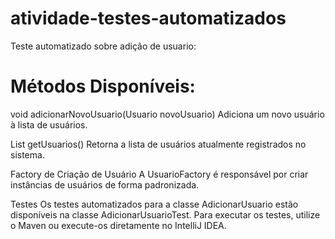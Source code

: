 # atividade-testes-automatizados

Teste automatizado sobre adição de usuario:

# Métodos Disponíveis:

void adicionarNovoUsuario(Usuario novoUsuario)
Adiciona um novo usuário à lista de usuários.

List<Usuario> getUsuarios()
Retorna a lista de usuários atualmente registrados no sistema.

Factory de Criação de Usuário
A UsuarioFactory é responsável por criar instâncias de usuários de forma padronizada.

Testes
Os testes automatizados para a classe AdicionarUsuario estão disponíveis na classe AdicionarUsuarioTest.
Para executar os testes, utilize o Maven ou execute-os diretamente no IntelliJ IDEA.

